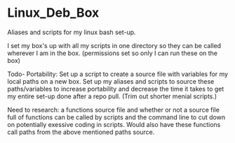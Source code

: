 # Linux_Deb_Box
Aliases and scripts for my linux bash set-up.

I set my box's up with all my scripts in one directory so they can be called wherever I am in the box.
(permissions set so only I can run these on the box)

Todo-
Portability: Set up a script to create a source file with variables for my local paths on a new box. Set up my aliases and scripts to source these paths/variables to increase portability and decrease the time it takes to get my entire set-up done after
a repo pull. 
(Trim out shorter menial scripts.)

Need to research: a functions source file and whether or not a source file full of functions can be called by scripts
and the command line to cut down on potentially exessive coding in scripts. Would also have these functions call paths 
from the above mentioned paths source.

